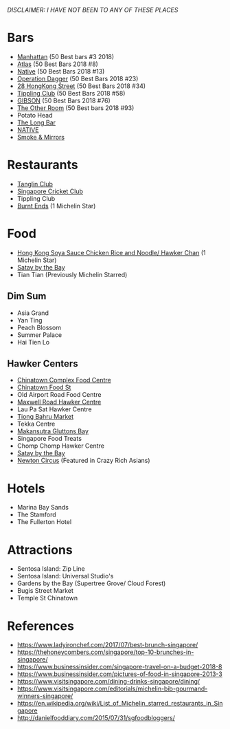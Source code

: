 *DISCLAIMER: I HAVE NOT BEEN TO ANY OF THESE PLACES*

# Bars
* [Manhattan](https://www.worlds50bestbars.com/fifty-best-bars-list/manhattan-regent.php?listID=474&pid=best-50-2018) (50 Best bars #3 2018)
* [Atlas](https://www.worlds50bestbars.com/fifty-best-bars-list/atlas.php?listID=474&pid=best-50-2018) (50 Best Bars 2018 #8)
* [Native](https://www.worlds50bestbars.com/fifty-best-bars-list/native.php?listID=474&pid=best-50-2018) (50 Best Bars 2018 #13)
* [Operation Dagger](https://www.worlds50bestbars.com/fifty-best-bars-list/operation-dagger.php?listID=474&pid=best-50-2018) (50 Best Bars 2018 #23)
* [28 HongKong Street](https://www.worlds50bestbars.com/fifty-best-bars-list/28-hong-kong-street.php?listID=474&pid=best-50-2018) (50 Best Bars 2018 #34)
* [Tippling Club](http://tipplingclub.com/mobile/) (50 Best Bars 2018 #58)
* [GIBSON](http://www.gibsonbar.sg/) (50 Best Bars 2018 #76)
* [The Other Room](https://www.theotherroom.com.sg/) (50 Best bars 2018 #93)
* Potato Head
* [The Long Bar](https://www.raffles.com/singapore/dining/long-bar/)
* [NATIVE](http://tribenative.com/)
* [Smoke & Mirrors](https://www.smokeandmirrors.com.sg/wp-content/uploads/2018/12/SM_FESTIVE-MENUW.pdf)

# Restaurants
* [Tanglin Club](https://www.ladyironchef.com/2017/07/best-brunch-singapore/)
* [Singapore Cricket Club](http://www.scc.org.sg/)
* Tippling Club 
* [Burnt Ends](https://burntends.com.sg/) (1 Michelin Star)

# Food
* [Hong Kong Soya Sauce Chicken Rice and Noodle/ Hawker Chan](https://guide.michelin.com/sg/liao-fan-hawker-chan/restaurant) (1 Michelin Star)
* [Satay by the Bay](https://www.sataybythebay.com.sg/)
* Tian Tian (Previously Michelin Starred)

## Dim Sum
* Asia Grand
* Yan Ting
* Peach Blossom
* Summer Palace
* Hai Tien Lo

## Hawker Centers
* [Chinatown Complex Food Centre](https://www.thebestsingapore.com/best-place/chinatown-complex-food-centre/)
* [Chinatown Food St](http://danielfooddiary.com/2014/03/07/chinatownfoodstreet/)
* Old Airport Road Food Centre
* [Maxwell Road Hawker Centre](https://danielfooddiary.com/2015/08/27/maxwellfoodcentre/)
* Lau Pa Sat Hawker Centre
* [Tiong Bahru Market](http://danielfooddiary.com/2014/05/05/tiongbahru/)
* Tekka Centre
* [Makansutra Gluttons Bay](https://www.tripsavvy.com/dining-at-makansutra-gluttons-bay-1629833)
* Singapore Food Treats 
* Chomp Chomp Hawker Centre
* [Satay by the Bay](https://www.sataybythebay.com.sg)
* [Newton Circus](https://eatbook.sg/newton-food-centre/) (Featured in Crazy Rich Asians)

# Hotels
* Marina Bay Sands
* The Stamford
* The Fullerton Hotel

# Attractions
* Sentosa Island: Zip Line
* Sentosa Island: Universal Studio's
* Gardens by the Bay (Supertree Grove/ Cloud Forest)
* Bugis Street Market
* Temple St Chinatown

# References
* https://www.ladyironchef.com/2017/07/best-brunch-singapore/
* https://thehoneycombers.com/singapore/top-10-brunches-in-singapore/
* https://www.businessinsider.com/singapore-travel-on-a-budget-2018-8
* https://www.businessinsider.com/pictures-of-food-in-singapore-2013-3
* https://www.visitsingapore.com/dining-drinks-singapore/dining/
* https://www.visitsingapore.com/editorials/michelin-bib-gourmand-winners-singapore/
* https://en.wikipedia.org/wiki/List_of_Michelin_starred_restaurants_in_Singapore
* http://danielfooddiary.com/2015/07/31/sgfoodbloggers/
